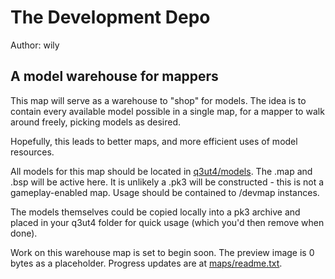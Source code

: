 The Development Depo
=====
Author: wily

A model warehouse for mappers
-----
This map will serve as a warehouse to "shop" for models. The idea is to contain every available model possible in a single map, for a mapper to walk around freely, picking models as desired.  

Hopefully, this leads to better maps, and more efficient uses of model resources.

All models for this map should be located in [q3ut4/models](../../q3ut4/models). The .map and .bsp will be active here. It is unlikely a .pk3 will be constructed - this is not a gameplay-enabled map. Usage should be contained to /devmap instances.

The models themselves could be copied locally into a pk3 archive and placed in your q3ut4 folder for quick usage (which you'd then remove when done).

Work on this warehouse map is set to begin soon. The preview image is 0 bytes as a placeholder. Progress updates are at [maps/readme.txt](maps/readme.txt).
